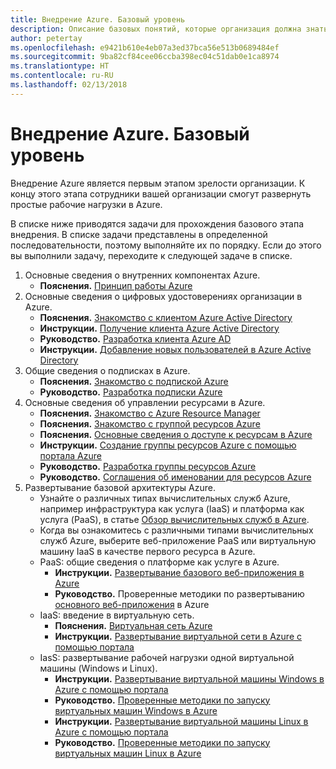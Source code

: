 ```yaml
---
title: Внедрение Azure. Базовый уровень
description: Описание базовых понятий, которые организация должна знать для внедрения Azure
author: petertay
ms.openlocfilehash: e9421b610e4eb07a3ed37bca56e513b0689484ef
ms.sourcegitcommit: 9ba82cf84cee06ccba398ec04c51dab0e1ca8974
ms.translationtype: HT
ms.contentlocale: ru-RU
ms.lasthandoff: 02/13/2018
---
```

# <a name="adopting-azure-foundational"></a>Внедрение Azure. Базовый уровень

Внедрение Azure является первым этапом зрелости организации. К концу этого этапа сотрудники вашей организации смогут развернуть простые рабочие нагрузки в Azure.

В списке ниже приводятся задачи для прохождения базового этапа внедрения. В списке задачи представлены в определенной последовательности, поэтому выполняйте их по порядку. Если до этого вы выполнили задачу, переходите к следующей задаче в списке. 

1. Основные сведения о внутренних компонентах Azure.
    - **Пояснения.** [Принцип работы Azure](azure-explainer.md)
2. Основные сведения о цифровых удостоверениях организации в Azure.
    - **Пояснения.** [Знакомство с клиентом Azure Active Directory](tenant-explainer.md)
    - **Инструкции.** [Получение клиента Azure Active Directory](/azure/active-directory/develop/active-directory-howto-tenant?toc=/azure/architecture/cloud-adoption-guide/toc.json)
    - **Руководство.** [Разработка клиента Azure AD](tenant.md)
    - **Инструкции.** [Добавление новых пользователей в Azure Active Directory](/azure/active-directory/add-users-azure-active-directory?toc=/azure/architecture/cloud-adoption-guide/toc.json)    
3. Общие сведения о подписках в Azure.
    - **Пояснения.** [Знакомство с подпиской Azure](subscription-explainer.md)
    - **Руководство.** [Разработка подписки Azure](subscription.md)
4. Основные сведения об управлении ресурсами в Azure. 
    - **Пояснения.** [Знакомство с Azure Resource Manager](resource-manager-explainer.md)
    - **Пояснения.** [Знакомство с группой ресурсов Azure](resource-group-explainer.md)
    - **Пояснения.** [Основные сведения о доступе к ресурсам в Azure](/azure/active-directory/active-directory-understanding-resource-access?toc=/azure/architecture/cloud-adoption-guide/toc.json)
    - **Инструкции.** [Создание группы ресурсов Azure с помощью портала Azure](/azure/azure-resource-manager/resource-group-portal?toc=/azure/architecture/cloud-adoption-guide/toc.json)
    - **Руководство.** [Разработка группы ресурсов Azure](resource-group.md)
    - **Руководство.** [Соглашения об именовании для ресурсов Azure](/azure/architecture/best-practices/naming-conventions?toc=/azure/architecture/cloud-adoption-guide/toc.json)
5. Развертывание базовой архитектуры Azure.
    - Узнайте о различных типах вычислительных служб Azure, например инфраструктура как услуга (IaaS) и платформа как услуга (PaaS), в статье [Обзор вычислительных служб в Azure](/azure/architecture/guide/technology-choices/compute-overview?toc=/azure/architecture/cloud-adoption-guide/toc.json).
    - Когда вы ознакомитесь с различными типами вычислительных служб Azure, выберите веб-приложение PaaS или виртуальную машину IaaS в качестве первого ресурса в Azure.
    - PaaS: общие сведения о платформе как услуге в Azure.
        - **Инструкции.** [Развертывание базового веб-приложения в Azure](/azure/app-service/app-service-web-overview?toc=/azure/architecture/cloud-adoption-guide/toc.json)
        - **Руководство.** Проверенные методики по развертыванию [основного веб-приложения](/azure/architecture/reference-architectures/app-service-web-app/basic-web-app?toc=/azure/architecture/cloud-adoption-guide/toc.json) в Azure
    - IaaS: введение в виртуальную сеть.
        - **Пояснения.** [Виртуальная сеть Azure](/azure/virtual-network/virtual-networks-overview?toc=/azure/architecture/cloud-adoption-guide/toc.json)
        - **Инструкции.** [Развертывание виртуальной сети в Azure с помощью портала](/azure/virtual-network/virtual-networks-create-vnet-arm-pportal?toc=/azure/architecture/cloud-adoption-guide/toc.json)
    - IasS: развертывание рабочей нагрузки одной виртуальной машины (Windows и Linux).
        - **Инструкции.** [Развертывание виртуальной машины Windows в Azure с помощью портала](/azure/virtual-machines/windows/quick-create-portal?toc=/azure/architecture/cloud-adoption-guide/toc.json)
        - **Руководство.** [Проверенные методики по запуску виртуальных машин Windows в Azure](/azure/architecture/reference-architectures/virtual-machines-windows/single-vm?toc=/azure/architecture/cloud-adoption-guide/toc.json)
        - **Инструкции.** [Развертывание виртуальной машины Linux в Azure с помощью портала](/azure/virtual-machines/linux/quick-create-portal?toc=/azure/architecture/cloud-adoption-guide/toc.json)
        - **Руководство.** [Проверенные методики по запуску виртуальных машин Linux в Azure](/azure/architecture/reference-architectures/virtual-machines-linux/single-vm?toc=/azure/architecture/cloud-adoption-guide/toc.json)
